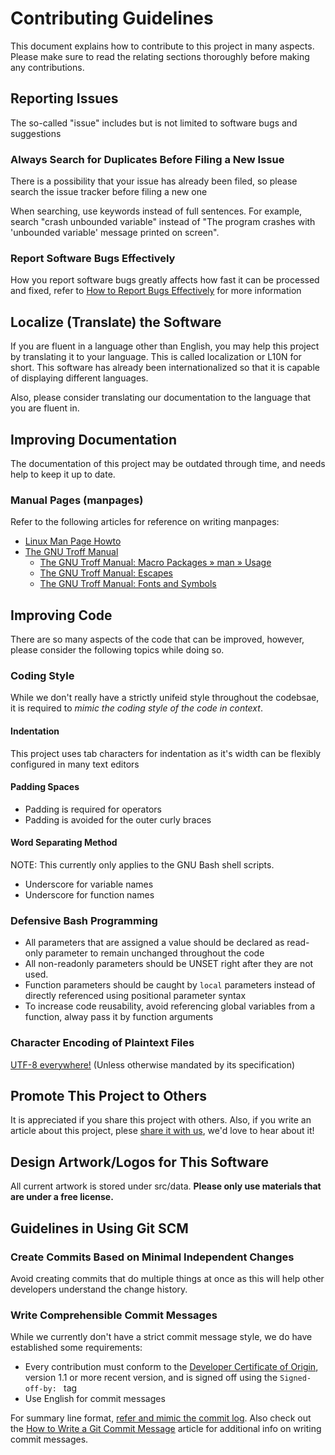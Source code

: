 # Contributing Guidelines
This document explains how to contribute to this project in many aspects. Please make sure to read the relating sections thoroughly before making any contributions.

## Reporting Issues
The so-called "issue" includes but is not limited to software bugs and suggestions

### Always Search for Duplicates Before Filing a New Issue
There is a possibility that your issue has already been filed, so please search the issue tracker before filing a new one

When searching, use keywords instead of full sentences. For example, search "crash unbounded variable" instead of "The program crashes with 'unbounded variable' message printed on screen".

### Report Software Bugs Effectively
How you report software bugs greatly affects how fast it can be processed and fixed, refer to [How to Report Bugs Effectively](http://www.chiark.greenend.org.uk/~sgtatham/bugs.html) for more information

## Localize (Translate) the Software
If you are fluent in a language other than English, you may help this project by translating it to your language. This is called localization or L10N for short.  This software has already been internationalized so that it is capable of displaying different languages.

Also, please consider translating our documentation to the language that you are fluent in.

## Improving Documentation
The documentation of this project may be outdated through time, and needs help to keep it up to date.

### Manual Pages (manpages)
Refer to the following articles for reference on writing manpages:

* [Linux Man Page Howto](http://www.schweikhardt.net/man_page_howto.html)
* [The GNU Troff Manual](https://www.gnu.org/software/groff/manual)
	- [The GNU Troff Manual: Macro Packages » man » Usage](https://www.gnu.org/software/groff/manual/html_node/Man-usage.html#Man-usage)
	- [The GNU Troff Manual: Escapes](https://www.gnu.org/software/groff/manual/html_node/Escapes.html#Escapes)
	- [The GNU Troff Manual: Fonts and Symbols](https://www.gnu.org/software/groff/manual/html_node/Fonts-and-Symbols.html#Fonts-and-Symbols)

## Improving Code
There are so many aspects of the code that can be improved, however, please consider the following topics while doing so.

### Coding Style
While we don't really have a strictly unifeid style throughout the codebsae, it is required to *mimic the coding style of the code in context*.

#### Indentation
This project uses tab characters for indentation as it's width can be flexibly configured in many text editors

#### Padding Spaces
* Padding is required for operators
* Padding is avoided for the outer curly braces

#### Word Separating Method
NOTE: This currently only applies to the GNU Bash shell scripts.

* Underscore for variable names
* Underscore for function names

### Defensive Bash Programming
* All parameters that are assigned a value should be declared as read-only parameter to remain unchanged throughout the code
* All non-readonly parameters should be UNSET right after they are not used.
* Function parameters should be caught by `local` parameters instead of directly referenced using positional parameter syntax
* To increase code reusability, avoid referencing global variables from a function, alway pass it by function arguments

### Character Encoding of Plaintext Files
[UTF-8 everywhere!](https://utf8everywhere.org)  (Unless otherwise mandated by its specification)

## Promote This Project to Others
It is appreciated if you share this project with others.  Also, if you write an article about this project, plese [share it with us](https://github.com/slacka/WoeUSB/wiki/Public-Reactions), we'd love to hear about it!

## Design Artwork/Logos for This Software
All current artwork is stored under src/data.  **Please only use materials that are under a free license.**

## Guidelines in Using Git SCM
### Create Commits Based on Minimal Independent Changes
Avoid creating commits that do multiple things at once as this will help other developers understand the change history.

### Write Comprehensible Commit Messages
While we currently don't have a strict commit message style, we do have established some requirements:

* Every contribution must conform to the [Developer Certificate of Origin](https://elinux.org/Developer_Certificate_Of_Origin), version 1.1 or more recent version, and is signed off using the `Signed-off-by: ` tag
* Use English for commit messages

For summary line format, [refer and mimic the commit log](https://github.com/slacka/WoeUSB/commits/master).  Also check out the [How to Write a Git Commit Message](https://chris.beams.io/posts/git-commit/) article for additional info on writing commit messages.
